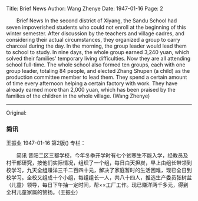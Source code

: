 Title: Brief News
Author: Wang Zhenye
Date: 1947-01-16
Page: 2

　　Brief News
    In the second district of Xiyang, the Sandu School had seven impoverished students who could not enroll at the beginning of this winter semester. After discussion by the teachers and village cadres, and considering their actual circumstances, they organized a group to carry charcoal during the day. In the morning, the group leader would lead them to school to study. In nine days, the whole group earned 3,240 yuan, which solved their families' temporary living difficulties. Now they are all attending school full-time. The whole school also formed ten groups, each with one group leader, totaling 84 people, and elected Zhang Shupen (a child) as the production committee member to lead them. They spend a certain amount of time every afternoon helping a certain factory with work. They have already earned more than 2,000 yuan, which has been praised by the families of the children in the whole village. (Wang Zhenye)



<hr /> 

Original: 


### 简讯
王振业
1947-01-16
第2版()
专栏：

　　简讯
    昔阳二区三都学校，今年冬季开学时有七个贫寒生不能入学，经教员及村干部研究，按他们实际情况，组织了一个组，每日白天担炭，早上由组长带领到校学习，九天全组赚洋三千二百四十元，解决了家庭暂时的生活困难，现已全日到校学习。全校又组成十个小组，每组组长一人，共八十四人，推选生产委员张树盆（儿童）领导，每日下午抽一定时间，帮××工厂工作。现已赚洋两千多元，得到全村儿童家属的赞扬。（王振业）
